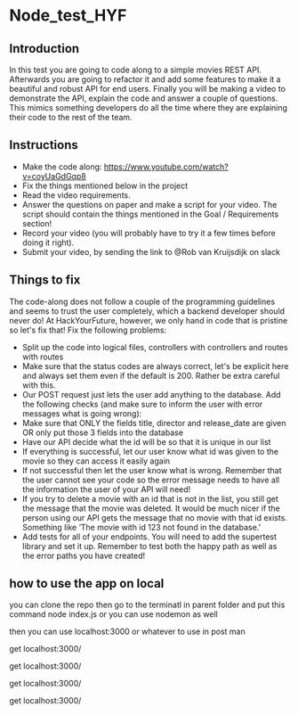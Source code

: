# Node_test_HYF

## Introduction
In this test you are going to code along to a simple movies REST API. Afterwards you are
going to refactor it and add some features to make it a beautiful and robust API for end
users. Finally you will be making a video to demonstrate the API, explain the code and
answer a couple of questions. This mimics something developers do all the time where they
are explaining their code to the rest of the team.
## Instructions
- Make the code along: https://www.youtube.com/watch?v=coyUaGdGqp8
- Fix the things mentioned below in the project
- Read the video requirements.
- Answer the questions on paper and make a script for your video. The script should
contain the things mentioned in the Goal / Requirements section!
- Record your video (you will probably have to try it a few times before doing it right).
- Submit your video, by sending the link to @Rob van Kruijsdijk on slack
## Things to fix
The code-along does not follow a couple of the programming guidelines and seems to trust
the user completely, which a backend developer should never do! At HackYourFuture,
however, we only hand in code that is pristine so let's fix that!
Fix the following problems:
- Split up the code into logical files, controllers with controllers and routes with routes
- Make sure that the status codes are always correct, let's be explicit here and always
set them even if the default is 200. Rather be extra careful with this.
- Our POST request just lets the user add anything to the database. Add the following
checks (and make sure to inform the user with error messages what is going wrong):
- Make sure that ONLY the fields title, director and release_date are given OR
only put those 3 fields into the database
- Have our API decide what the id will be so that it is unique in our list
- If everything is successful, let our user know what id was given to the movie
so they can access it easily again
- If not successful then let the user know what is wrong. Remember that the
user cannot see your code so the error message needs to have all the
information the user of your API will need!
- If you try to delete a movie with an id that is not in the list, you still get the message
that the movie was deleted. It would be much nicer if the person using our API gets
the message that no movie with that id exists. Something like ‘The movie with id 123
not found in the database.’
- Add tests for all of your endpoints. You will need to add the supertest library and set it
up. Remember to test both the happy path as well as the error paths you have
created!
## how to use the app on local
you can clone the repo then go to the terminatl in parent folder and put this command
node index.js
or you can use nodemon as well

then you can use localhost:3000 or whatever to use in post man

get
localhost:3000/

get
localhost:3000/

get
localhost:3000/

get
localhost:3000/
